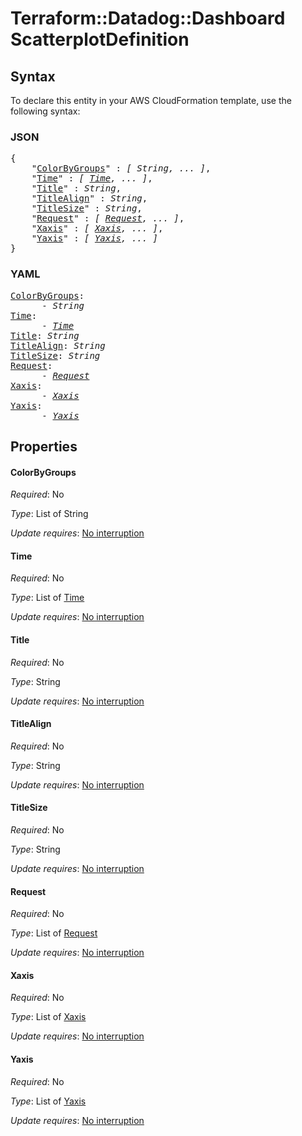 # Terraform::Datadog::Dashboard ScatterplotDefinition

## Syntax

To declare this entity in your AWS CloudFormation template, use the following syntax:

### JSON

<pre>
{
    "<a href="#colorbygroups" title="ColorByGroups">ColorByGroups</a>" : <i>[ String, ... ]</i>,
    "<a href="#time" title="Time">Time</a>" : <i>[ <a href="scatterplotdefinition-time.md">Time</a>, ... ]</i>,
    "<a href="#title" title="Title">Title</a>" : <i>String</i>,
    "<a href="#titlealign" title="TitleAlign">TitleAlign</a>" : <i>String</i>,
    "<a href="#titlesize" title="TitleSize">TitleSize</a>" : <i>String</i>,
    "<a href="#request" title="Request">Request</a>" : <i>[ <a href="scatterplotdefinition-request.md">Request</a>, ... ]</i>,
    "<a href="#xaxis" title="Xaxis">Xaxis</a>" : <i>[ <a href="scatterplotdefinition-xaxis.md">Xaxis</a>, ... ]</i>,
    "<a href="#yaxis" title="Yaxis">Yaxis</a>" : <i>[ <a href="scatterplotdefinition-yaxis.md">Yaxis</a>, ... ]</i>
}
</pre>

### YAML

<pre>
<a href="#colorbygroups" title="ColorByGroups">ColorByGroups</a>: <i>
      - String</i>
<a href="#time" title="Time">Time</a>: <i>
      - <a href="scatterplotdefinition-time.md">Time</a></i>
<a href="#title" title="Title">Title</a>: <i>String</i>
<a href="#titlealign" title="TitleAlign">TitleAlign</a>: <i>String</i>
<a href="#titlesize" title="TitleSize">TitleSize</a>: <i>String</i>
<a href="#request" title="Request">Request</a>: <i>
      - <a href="scatterplotdefinition-request.md">Request</a></i>
<a href="#xaxis" title="Xaxis">Xaxis</a>: <i>
      - <a href="scatterplotdefinition-xaxis.md">Xaxis</a></i>
<a href="#yaxis" title="Yaxis">Yaxis</a>: <i>
      - <a href="scatterplotdefinition-yaxis.md">Yaxis</a></i>
</pre>

## Properties

#### ColorByGroups

_Required_: No

_Type_: List of String

_Update requires_: [No interruption](https://docs.aws.amazon.com/AWSCloudFormation/latest/UserGuide/using-cfn-updating-stacks-update-behaviors.html#update-no-interrupt)

#### Time

_Required_: No

_Type_: List of <a href="scatterplotdefinition-time.md">Time</a>

_Update requires_: [No interruption](https://docs.aws.amazon.com/AWSCloudFormation/latest/UserGuide/using-cfn-updating-stacks-update-behaviors.html#update-no-interrupt)

#### Title

_Required_: No

_Type_: String

_Update requires_: [No interruption](https://docs.aws.amazon.com/AWSCloudFormation/latest/UserGuide/using-cfn-updating-stacks-update-behaviors.html#update-no-interrupt)

#### TitleAlign

_Required_: No

_Type_: String

_Update requires_: [No interruption](https://docs.aws.amazon.com/AWSCloudFormation/latest/UserGuide/using-cfn-updating-stacks-update-behaviors.html#update-no-interrupt)

#### TitleSize

_Required_: No

_Type_: String

_Update requires_: [No interruption](https://docs.aws.amazon.com/AWSCloudFormation/latest/UserGuide/using-cfn-updating-stacks-update-behaviors.html#update-no-interrupt)

#### Request

_Required_: No

_Type_: List of <a href="scatterplotdefinition-request.md">Request</a>

_Update requires_: [No interruption](https://docs.aws.amazon.com/AWSCloudFormation/latest/UserGuide/using-cfn-updating-stacks-update-behaviors.html#update-no-interrupt)

#### Xaxis

_Required_: No

_Type_: List of <a href="scatterplotdefinition-xaxis.md">Xaxis</a>

_Update requires_: [No interruption](https://docs.aws.amazon.com/AWSCloudFormation/latest/UserGuide/using-cfn-updating-stacks-update-behaviors.html#update-no-interrupt)

#### Yaxis

_Required_: No

_Type_: List of <a href="scatterplotdefinition-yaxis.md">Yaxis</a>

_Update requires_: [No interruption](https://docs.aws.amazon.com/AWSCloudFormation/latest/UserGuide/using-cfn-updating-stacks-update-behaviors.html#update-no-interrupt)

